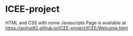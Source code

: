 # ICEE-project
HTML and CSS with some Javascripts
Page is available at https://anilraj82.github.io/ICEE-project/ICEE/Welcome.html
